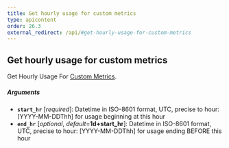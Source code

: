 ```yaml
---
title: Get hourly usage for custom metrics
type: apicontent
order: 26.3
external_redirect: /api/#get-hourly-usage-for-custom-metrics
---
```


## Get hourly usage for custom metrics

Get Hourly Usage For [Custom Metrics][1].

##### Arguments
* **`start_hr`** [*required*]:
    Datetime in ISO-8601 format, UTC, precise to hour: [YYYY-MM-DDThh] for usage beginning at this hour
* **`end_hr`** [*optional*, *default*=**1d+start_hr**]:
    Datetime in ISO-8601 format, UTC, precise to hour: [YYYY-MM-DDThh] for usage ending BEFORE this hour

[1]: /developers/metrics/custom_metrics
